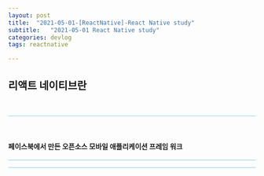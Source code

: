 ```yaml
---
layout: post
title:  "2021-05-01-[ReactNative]-React Native study"
subtitle:   "2021-05-01 React Native study"
categories: devlog
tags: reactnative

---
```



## 리액트 네이티브란 <br/>




<br/>

<hr style="height: 1px; background: skyblue; "/>

<br/>

#### 페이스북에서 만든 오픈소스 모바일 애플리케이션 프레임 워크


<hr style="height: 1px; background: skyblue; "/>


<hr style="height: 1px; background: skyblue; "/>


<!-- <img style="float: left;" src="https://user-images.githubusercontent.com/49095304/78002312-fe1c7d00-7371-11ea-84a5-1bbc7a6df22c.JPG" width="400"/>
<br/><br/><br/><br/><br/><br/><br/> -->
